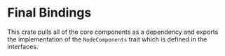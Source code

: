 # Final Bindings

This crate pulls all of the core components as a dependency and exports the
implementation of the `NodeComponents` trait which is defined in the interfaces.
